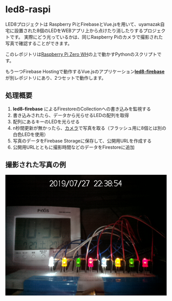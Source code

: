 # led8-raspi
LED8プロジェクトは Raspberry PiとFirebaseとVue.jsを用いて、uyamazak自宅に設置された8個のLEDをWEBアプリ上から点けたり消したりするプロジェクトです。
実際にどう光っているかは、同じRaspberry Piのカメラで撮影された写真で確認することができます。

このレポジトリは[Raspberry Pi Zero WH](https://amzn.to/2yisD3a)の上で動かすPythonのスクリプトです。

もう一つFirebase Hostingで動作するVue.jsのアプリケーション[**led8-firebase**](https://github.com/uyamazak/led8-firebase)が別レポジトリにあり、2つセットで動作します。

## 処理概要
1. **led8-firebase** によるFirestoreのCollectionへの書き込みを監視する
1. 書き込みされたら、データから光らせるLEDの配列を取得
1. 配列にあるキーのLEDを光らせる
1. n秒間更新が無かったら、[カメラ](https://amzn.to/2yjjxTy)で写真を取る（フラッシュ用に8個とは別の白色LEDを使用）
1. 写真のデータをFirebase Storageに保存して、公開用URLを作成する
1. 公開用URLとともに撮影時間などのデータをFirestoreに追加

## 撮影された写真の例
![sample photo](https://raw.githubusercontent.com/uyamazak/led8-raspi/master/led8-sample-photo.jpg)
